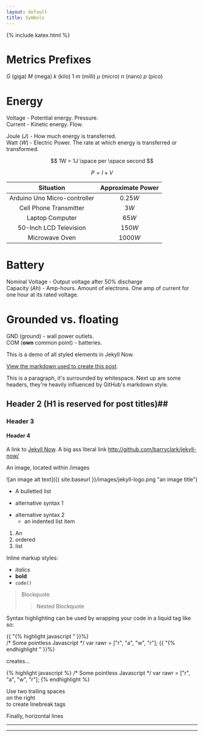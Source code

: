 ```yaml
---
layout: default
title: Symbols
---
```


{% include katex.html %}

# Metrics Prefixes

$G$ (giga) $M$ (mega) $k$ (kilo) $1$ $m$ (milli) $\mu$ (micro) $n$ (nano) $p$ (pico)

# Energy

Voltage  - Potential energy. Pressure.\
Current  - Kinetic energy. Flow.

Joule ($J$) - How much energy is transferred.\
Watt ($W$)  - Electric Power. The rate at which energy is transferred or transformed.

$$
1W = 1J \space per \space second
$$

$$
P = I \times V
$$

|Situation|Approximate Power|
|:-:|:-:|
|Arduino Uno Micro-controller|0.25$W$|
|Cell Phone Transmitter|3$W$|
|Laptop Computer|65$W$|
|50-Inch LCD Television|150$W$|
|Microwave Oven|1000$W$|

# Battery

Nominal Voltage   - Output voltage after 50% discharge\
Capacity ($Ah$)   - Amp-hours. Amount of electrons. One amp of current for one hour at its rated voltage.

# Grounded vs. floating

GND (ground) - wall power outlets.\
COM (**own** common point) - batteries.







This is a demo of all styled elements in Jekyll Now. 

[View the markdown used to create this post](https://raw.githubusercontent.com/barryclark/www.jekyllnow.com/gh-pages/_posts/2014-6-19-Markdown-Style-Guide.md).

This is a paragraph, it's surrounded by whitespace. Next up are some headers, they're heavily influenced by GitHub's markdown style.

## Header 2 (H1 is reserved for post titles)##

### Header 3

#### Header 4
 
A link to [Jekyll Now](http://github.com/barryclark/jekyll-now/). A big ass literal link <http://github.com/barryclark/jekyll-now/>
  
An image, located within /images

![an image alt text]({{ site.baseurl }}/images/jekyll-logo.png "an image title")

* A bulletted list
- alternative syntax 1
+ alternative syntax 2
  - an indented list item

1. An
2. ordered
3. list

Inline markup styles: 

- _italics_
- **bold**
- `code()` 
 
> Blockquote
>> Nested Blockquote 
 
Syntax highlighting can be used by wrapping your code in a liquid tag like so:

{{ "{% highlight javascript " }}%}  
/* Some pointless Javascript */
var rawr = ["r", "a", "w", "r"];
{{ "{% endhighlight " }}%}  

creates...

{% highlight javascript %}
/* Some pointless Javascript */
var rawr = ["r", "a", "w", "r"];
{% endhighlight %}
 
Use two trailing spaces  
on the right  
to create linebreak tags  
 
Finally, horizontal lines
 
---
***